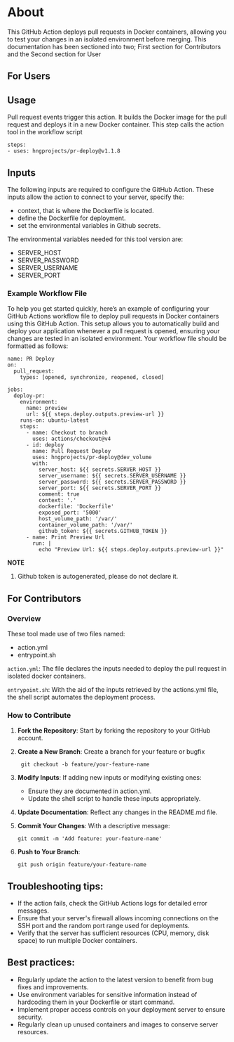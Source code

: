  # About

This GitHub Action deploys pull requests in Docker containers, allowing you to test your changes in an isolated environment before merging. This documentation has been sectioned into two; First section for Contributors and the Second section for User



## For Users

## Usage
Pull request events trigger this action. It builds the Docker image for the pull request and deploys it in a new Docker container. This step calls the action tool in the workflow script
```
steps:
- uses: hngprojects/pr-deploy@v1.1.8
```
## Inputs
The following inputs are required to configure the GitHub Action. These inputs allow the action to connect to your server, specify the:
- context, that is where the Dockerfile is located.
- define the Dockerfile for deployment.
- set the environmental variables in Github secrets.

The environmental variables needed for this tool version are:
- SERVER_HOST
- SERVER_PASSWORD
- SERVER_USERNAME
- SERVER_PORT

### Example Workflow File
To help you get started quickly, here’s an example of configuring your GitHub Actions workflow file to deploy pull requests in Docker containers using this GitHub Action. This setup allows you to automatically build and deploy your application whenever a pull request is opened, ensuring your changes are tested in an isolated environment.
Your workflow file should be formatted as follows:
```
name: PR Deploy
on:
  pull_request:
    types: [opened, synchronize, reopened, closed]

jobs:
  deploy-pr:
    environment: 
      name: preview
      url: ${{ steps.deploy.outputs.preview-url }}
    runs-on: ubuntu-latest
    steps:
      - name: Checkout to branch
        uses: actions/checkout@v4
      - id: deploy
        name: Pull Request Deploy
        uses: hngprojects/pr-deploy@dev_volume
        with:
          server_host: ${{ secrets.SERVER_HOST }}
          server_username: ${{ secrets.SERVER_USERNAME }}
          server_password: ${{ secrets.SERVER_PASSWORD }}
          server_port: ${{ secrets.SERVER_PORT }}
          comment: true
          context: '.'
          dockerfile: 'Dockerfile'
          exposed_port: '5000'
          host_volume_path: '/var/'
          container_volume_path: '/var/'
          github_token: ${{ secrets.GITHUB_TOKEN }}
      - name: Print Preview Url
        run: |
          echo "Preview Url: ${{ steps.deploy.outputs.preview-url }}" 
```
**NOTE**
1. Github token is autogenerated, please do not declare it.


## For Contributors
### Overview
These tool made use of two files named:
- action.yml
- entrypoint.sh

`action.yml`:
The file declares the inputs needed to deploy the pull request in isolated docker containers. 

`entrypoint.sh`:
With the aid of the inputs retrieved by the actions.yml file, the shell script automates the deployment process.

### How to Contribute
1. **Fork the Repository**: Start by forking the repository to your GitHub account.

2. **Create a New Branch**: Create a branch for your feature or bugfix
   ```
    git checkout -b feature/your-feature-name
   ```
3. **Modify Inputs**: If adding new inputs or modifying existing ones:
   - Ensure they are documented in action.yml.
   - Update the shell script to handle these inputs appropriately.

4. **Update Documentation**: Reflect any changes in the README.md file.

5. **Commit Your Changes**: With a descriptive message:
   ```
   git commit -m 'Add feature: your-feature-name'

   ```

6. **Push to Your Branch**:
   ```
   git push origin feature/your-feature-name

   ```
 

## Troubleshooting tips:

- If the action fails, check the GitHub Actions logs for detailed error messages.
- Ensure that your server's firewall allows incoming connections on the SSH port and the random port range used for deployments.
- Verify that the server has sufficient resources (CPU, memory, disk space) to run multiple Docker containers.

## Best practices:

- Regularly update the action to the latest version to benefit from bug fixes and improvements.
- Use environment variables for sensitive information instead of hardcoding them in your Dockerfile or start command.
- Implement proper access controls on your deployment server to ensure security.
- Regularly clean up unused containers and images to conserve server resources.
